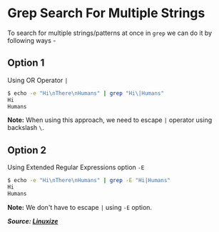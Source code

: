 # Grep Search For Multiple Strings

To search for multiple strings/patterns at once in `grep` we can do it by following ways -

## Option 1

Using OR Operator `|`

```bash
$ echo -e "Hi\nThere\nHumans" | grep "Hi\|Humans"
Hi
Humans
```

**Note:** When using this approach, we need to escape `|` operator using backslash `\`.

## Option 2

Using Extended Regular Expressions option `-E`

```bash
$ echo -e "Hi\nThere\nHumans" | grep -E "Hi|Humans"
Hi
Humans
```

**Note:** We don't have to escape `|` using `-E` option.

**_Source: [Linuxize](https://linuxize.com/post/how-to-use-grep-command-to-search-files-in-linux/#search-for-multiple-strings-patterns)_**
